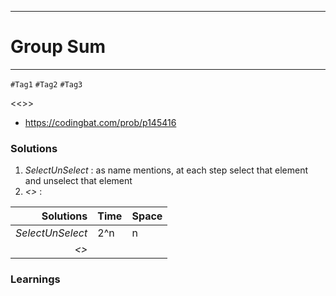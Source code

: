 -----------------------------------------
# Group Sum
-----------------------------------------
`#Tag1` `#Tag2` `#Tag3`

<<<Description>>>

- https://codingbat.com/prob/p145416

### Solutions
1. *SelectUnSelect* : as name mentions, at each step select that element and unselect that element
2. *<<TWO>>* :

Solutions     | Time      | Space
-------------:|:----------|------------
*SelectUnSelect* | 2^n | n
*<<TWO>>*     |            |

### Learnings
